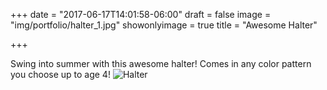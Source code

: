 +++
date = "2017-06-17T14:01:58-06:00"
draft = false
image = "img/portfolio/halter_1.jpg"
showonlyimage = true
title = "Awesome Halter"

+++

Swing into summer with this awesome halter! Comes in any color pattern you choose up to age 4! 
![Halter](/img/portfolio/halter_1.jpg)
